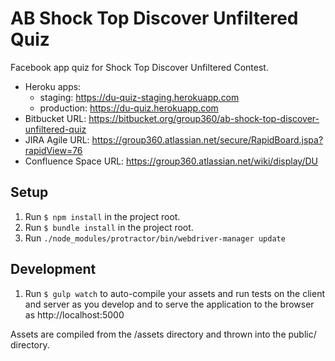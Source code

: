 # AB Shock Top Discover Unfiltered Quiz

Facebook app quiz for Shock Top Discover Unfiltered Contest.

* Heroku apps:
    * staging: https://du-quiz-staging.herokuapp.com
    * production: https://du-quiz.herokuapp.com
* Bitbucket URL: https://bitbucket.org/group360/ab-shock-top-discover-unfiltered-quiz
* JIRA Agile URL: https://group360.atlassian.net/secure/RapidBoard.jspa?rapidView=76
* Confluence Space URL: https://group360.atlassian.net/wiki/display/DU

## Setup

1. Run `$ npm install` in the project root.
1. Run `$ bundle install` in the project root.
1. Run `./node_modules/protractor/bin/webdriver-manager update`

## Development

1. Run `$ gulp watch` to auto-compile your assets and run tests on the
   client and server as you develop and to serve the application to the
   browser as http://localhost:5000

Assets are compiled from the /assets directory and thrown into the public/
directory.
